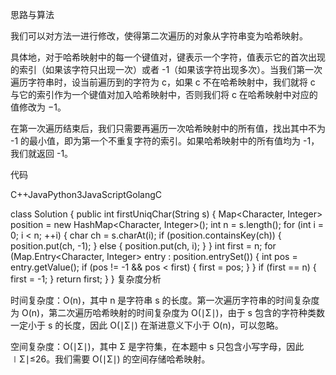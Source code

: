 思路与算法

我们可以对方法一进行修改，使得第二次遍历的对象从字符串变为哈希映射。

具体地，对于哈希映射中的每一个键值对，键表示一个字符，值表示它的首次出现的索引（如果该字符只出现一次）或者 -1（如果该字符出现多次）。当我们第一次遍历字符串时，设当前遍历到的字符为 c，如果 c 不在哈希映射中，我们就将 c 与它的索引作为一个键值对加入哈希映射中，否则我们将 c 在哈希映射中对应的值修改为 −1。

在第一次遍历结束后，我们只需要再遍历一次哈希映射中的所有值，找出其中不为 -1 的最小值，即为第一个不重复字符的索引。如果哈希映射中的所有值均为 -1，我们就返回 -1。

代码

C++JavaPython3JavaScriptGolangC

class Solution {
public int firstUniqChar(String s) {
Map<Character, Integer> position = new HashMap<Character, Integer>();
int n = s.length();
for (int i = 0; i < n; ++i) {
char ch = s.charAt(i);
if (position.containsKey(ch)) {
position.put(ch, -1);
} else {
position.put(ch, i);
}
}
int first = n;
for (Map.Entry<Character, Integer> entry : position.entrySet()) {
int pos = entry.getValue();
if (pos != -1 && pos < first) {
first = pos;
}
}
if (first == n) {
first = -1;
}
return first;
}
}
复杂度分析

时间复杂度：O(n)，其中 n 是字符串 s 的长度。第一次遍历字符串的时间复杂度为 O(n)，第二次遍历哈希映射的时间复杂度为 O(∣Σ∣)，由于 s 包含的字符种类数一定小于 s 的长度，因此 O(∣Σ∣) 在渐进意义下小于 O(n)，可以忽略。

空间复杂度：O(∣Σ∣)，其中 Σ 是字符集，在本题中 s 只包含小写字母，因此 ∣Σ∣≤26。我们需要 O(∣Σ∣) 的空间存储哈希映射。
